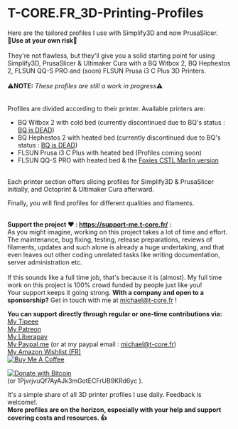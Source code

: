 # T-CORE.FR_3D-Printing-Profiles
Here are the tailored profiles I use with Simplify3D and now PrusaSlicer.<br> 🚨**Use at your own risk**🚨<br><br>
They're not flawless, but they'll give you a solid starting point for using Simplify3D, PrusaSlicer & Ultimaker Cura with a BQ Witbox 2, BQ Hephestos 2, FLSUN QQ-S PRO and (soon) FLSUN Prusa i3 C Plus 3D Printers.
<br><br>
⚠️**NOTE:** *These profiles are still a work in progress*⚠️
<br><br><br>
Profiles are divided according to their printer. Available printers are:
* BQ Witbox 2 with cold bed (currently discontinued due to BQ's status : [BQ is DEAD](https://www.bq.com/))
* BQ Hephestos 2 with heated bed (currently discontinued due to BQ's status : [BQ is DEAD](https://www.bq.com/))
* FLSUN Prusa i3 C Plus with heated bed (Profiles coming soon)
* FLSUN QQ-S PRO with heated bed & the [Foxies CSTL Marlin version](https://github.com/Foxies-CSTL/Marlin_2.0.x/releases/)

<br>
Each printer section offers slicing profiles for Simplify3D & PrusaSlicer initially, and Octoprint & Ultimaker Cura afterward.

Finally, you will find profiles for different qualities and filaments.<br><br>

**Support the project ❤️ : https://support-me.t-core.fr/ :**<br>
As you might imagine, working on this project takes a lot of time and effort. The maintenance, bug fixing, testing, release preparations, reviews of filaments, updates and such alone is already a huge undertaking, and that even leaves out other coding unrelated tasks like writing documentation, server administration etc.<br><br>
If this sounds like a full time job, that's because it is (almost). My full time work on this project is 100% crowd funded by people just like you!<br>
Your support keeps it going strong.
**With a company and open to a sponsorship?** Get in touch with me at michael@t-core.fr ! 

**You can support directly through regular or one-time contributions via:**<br>
[My Tipeee](https://www.tipeee.com/torvast)<br>
[My Patreon](https://www.patreon.com/torvast)<br>
[My Liberapay](https://liberapay.com/Torvast/donate)<br>
[My Paypal.me](https://www.paypal.me/Torvast) (or at my paypal email : michael@t-core.fr)<br>
[My Amazon Wishlist (FR)](https://amzn.to/2GFwbD3)<br>
<a href="https://www.buymeacoffee.com/torvast" target="_blank"><img src="https://www.buymeacoffee.com/assets/img/custom_images/black_img.png" alt="Buy Me A Coffee" style="height: auto !important;width: auto !important;" ></a>

<a href="https://www.blockchain.com/btc/address/1PjvrjvuQf7AyAJk3mGotECFrUB9KRd6yc" target="_blank"><img src="https://support-me.t-core.fr/BTC.png" alt="Donate with Bitcoin" ></a><br> (or 1PjvrjvuQf7AyAJk3mGotECFrUB9KRd6yc ).

It's a simple share of all 3D printer profiles I use daily. Feedback is welcome!.<br>
**More profiles are on the horizon, especially with your help and support covering costs and resources. 👍**
